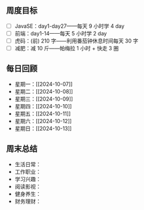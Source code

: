 ## 周度目标

- [ ] JavaSE：day1-day27——每天 9 小时学 4 day
- [ ] 前端：day1-14——每天 5 小时学 2 day
- [ ] 虎码：(前) 210 字——利用番茄钟休息时间每天 30 字
- [ ] 减肥：减 10 斤——帕梅拉 1 小时 + 快走 3 圈

## 每日回顾

- 星期一：[[2024-10-07]]
- 星期二：[[2024-10-08]]
- 星期三：[[2024-10-09]]
- 星期四：[[2024-10-10]]
- 星期五：[[2024-10-11]]
- 星期六：[[2024-10-12]]
- 星期日：[[2024-10-13]]

## 周末总结

- 生活日常：
- 工作职业：
- 学习兴趣：
- 阅读影视：
- 健身养生：
- 财务理财：
